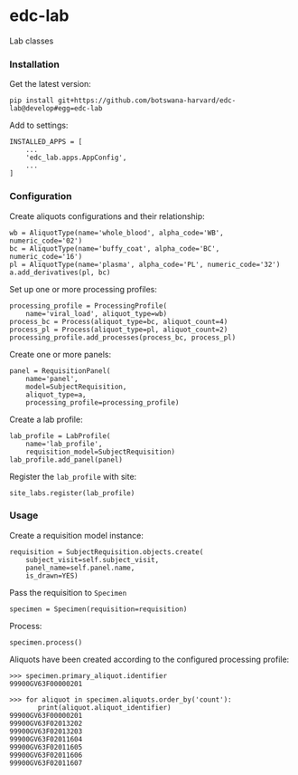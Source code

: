# edc-lab
Lab classes


### Installation


Get the latest version:

    pip install git+https://github.com/botswana-harvard/edc-lab@develop#egg=edc-lab

Add to settings:

    INSTALLED_APPS = [
        ...
        'edc_lab.apps.AppConfig',
        ...
    ]

### Configuration

Create aliquots configurations and their relationship:
    
    wb = AliquotType(name='whole_blood', alpha_code='WB', numeric_code='02')
    bc = AliquotType(name='buffy_coat', alpha_code='BC', numeric_code='16')
    pl = AliquotType(name='plasma', alpha_code='PL', numeric_code='32')
    a.add_derivatives(pl, bc)
    
Set up one or more processing profiles:

    processing_profile = ProcessingProfile(
        name='viral_load', aliquot_type=wb)
    process_bc = Process(aliquot_type=bc, aliquot_count=4)
    process_pl = Process(aliquot_type=pl, aliquot_count=2)
    processing_profile.add_processes(process_bc, process_pl)
    
Create one or more panels:

    panel = RequisitionPanel(
        name='panel',
        model=SubjectRequisition,
        aliquot_type=a,
        processing_profile=processing_profile)
    
Create a lab profile:

    lab_profile = LabProfile(
        name='lab_profile',
        requisition_model=SubjectRequisition)
    lab_profile.add_panel(panel)
    
Register the `lab_profile` with site:

    site_labs.register(lab_profile)

### Usage

Create a requisition model instance:

    requisition = SubjectRequisition.objects.create(
        subject_visit=self.subject_visit,
        panel_name=self.panel.name,
        is_drawn=YES)

Pass the requisition to `Specimen`

    specimen = Specimen(requisition=requisition)

Process:
    
    specimen.process()
    
Aliquots have been created according to the configured processing profile:

    >>> specimen.primary_aliquot.identifier
    99900GV63F00000201
 
    >>> for aliquot in specimen.aliquots.order_by('count'):
           print(aliquot.aliquot_identifier)
    99900GV63F00000201
    99900GV63F02013202
    99900GV63F02013203
    99900GV63F02011604
    99900GV63F02011605
    99900GV63F02011606
    99900GV63F02011607
 
    
    